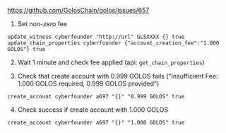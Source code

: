 https://github.com/GolosChain/golos/issues/657

1. Set non-zero fee
```
update_witness cyberfounder "http://url" GLSXXXX {} true
update_chain_properties cyberfounder {"account_creation_fee":"1.000 GOLOS"} true
```

2. Wait 1 minute and check fee applied (api: `get_chain_properties`)

3. Check that create account with 0.999 GOLOS fails ("Insufficient Fee: 1.000 GOLOS required, 0.999 GOLOS provided")
```
create_account cyberfounder a697 "{}" "0.999 GOLOS" true
```

4. Check success if create account with 1.000 GOLOS
```
create_account cyberfounder a697 "{}" "1.000 GOLOS" true
```
